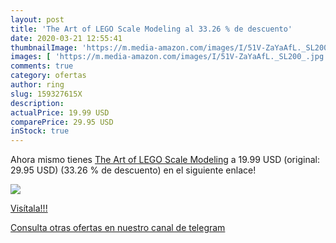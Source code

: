 ```yaml
---
layout: post
title: 'The Art of LEGO Scale Modeling al 33.26 % de descuento'
date: 2020-03-21 12:55:41
thumbnailImage: 'https://m.media-amazon.com/images/I/51V-ZaYaAfL._SL200_.jpg'
images: [ 'https://m.media-amazon.com/images/I/51V-ZaYaAfL._SL200_.jpg' ]
comments: true
category: ofertas
author: ring
slug: 159327615X
description:
actualPrice: 19.99 USD
comparePrice: 29.95 USD
inStock: true
---
```


Ahora mismo tienes [The Art of LEGO Scale Modeling](https://www.amazon.com/dp/159327615X/?tag=redken08-20) a 19.99 USD (original: 29.95 USD) (33.26 %  de descuento) en el siguiente enlace!

[![](https://m.media-amazon.com/images/I/51V-ZaYaAfL._SL200_.jpg)](https://www.amazon.com/dp/159327615X/?tag=redken08-20)

[Visítala!!!](https://www.amazon.com/dp/159327615X/?tag=redken08-20)

[Consulta otras ofertas en nuestro canal de telegram](https://t.me/s/ofertas25)
